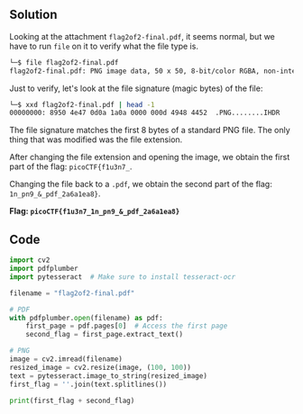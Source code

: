 ## Solution

Looking at the attachment `flag2of2-final.pdf`, it seems normal, but we have to run `file` on it to verify what the file type is.

```bash
└─$ file flag2of2-final.pdf 
flag2of2-final.pdf: PNG image data, 50 x 50, 8-bit/color RGBA, non-interlaced
```

Just to verify, let's look at the file signature (magic bytes) of the file:

```bash
└─$ xxd flag2of2-final.pdf | head -1
00000000: 8950 4e47 0d0a 1a0a 0000 000d 4948 4452  .PNG........IHDR
```

The file signature matches the first 8 bytes of a standard PNG file. The only thing that was modified was the file extension.

After changing the file extension and opening the image, we obtain the first part of the flag: `picoCTF{f1u3n7_`.

Changing the file back to a `.pdf`, we obtain the second part of the flag: `1n_pn9_&_pdf_2a6a1ea8}`.

**Flag: `picoCTF{f1u3n7_1n_pn9_&_pdf_2a6a1ea8}`**

## Code

```python
import cv2
import pdfplumber
import pytesseract  # Make sure to install tesseract-ocr

filename = "flag2of2-final.pdf"

# PDF
with pdfplumber.open(filename) as pdf:
    first_page = pdf.pages[0]  # Access the first page
    second_flag = first_page.extract_text()

# PNG
image = cv2.imread(filename)
resized_image = cv2.resize(image, (100, 100))
text = pytesseract.image_to_string(resized_image)
first_flag = ''.join(text.splitlines())

print(first_flag + second_flag)
```
